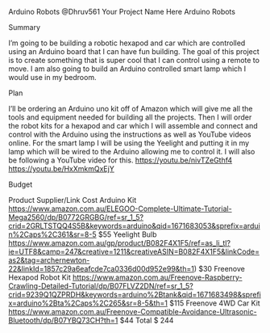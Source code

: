 Arduino Robots
@Dhruv561
Your Project Name Here
Arduino Robots

Summary

I’m going to be building a robotic hexapod and car which are controlled using an Arduino board that I can have fun building. The goal of this project is to create something that is super cool that I can control using a remote to move. I am also going to build an Arduino controlled smart lamp which I would use in my bedroom.


Plan

I’ll be ordering an Arduino uno kit off of Amazon which will give me all the tools and equipment needed for building all the projects. Then I will order the robot kits for a hexapod and car which I will assemble and connect and control with the Arduino using the instructions as well as YouTube videos online. For the smart lamp I will be using the Yeelight and putting it in my lamp which will be wired to the Arduino allowing me to control it. I will also be following a YouTube video for this.
https://youtu.be/nivTZeGthf4
https://youtu.be/HxXmkmQxEjY

Budget

Product	Supplier/Link	Cost
Arduino Kit	https://www.amazon.com.au/ELEGOO-Complete-Ultimate-Tutorial-Mega2560/dp/B0772GRGBG/ref=sr_1_5?crid=2GRLTSTQQ4S5B&keywords=arduino&qid=1671683053&sprefix=arduin%2Caps%2C361&sr=8-5	$55
Yeelight Bulb https://www.amazon.com.au/gp/product/B082F4X1F5/ref=as_li_tl?ie=UTF8&camp=247&creative=1211&creativeASIN=B082F4X1F5&linkCode=as2&tag=archernewton-22&linkId=1857c29a6eafcde7ca0336d00d952e99&th=1)	$30
Freenove Hexapod Robot Kit	https://www.amazon.com.au/Freenove-Raspberry-Crawling-Detailed-Tutorial/dp/B07FLVZ2DN/ref=sr_1_5?crid=9239Q1QZPRDH&keywords=arduino%2Btank&qid=1671683498&sprefix=arduino%2Bta%2Caps%2C265&sr=8-5&th=1	$115
Freenove 4WD Car Kit https://www.amazon.com.au/Freenove-Compatible-Avoidance-Ultrasonic-Bluetooth/dp/B07YBQ73CH?th=1   $44
Total	$ 244
